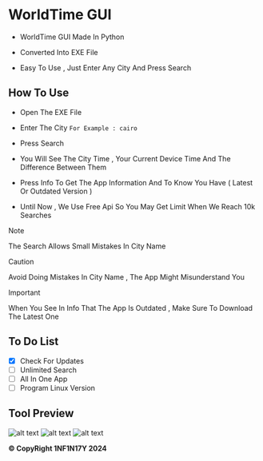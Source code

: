 # WorldTime GUI

- WorldTime GUI Made In Python

- Converted Into EXE File

- Easy To Use , Just Enter Any City And Press Search

## How To Use

- Open The EXE File

- Enter The City `For Example : cairo`

- Press Search

- You Will See The City Time , Your Current Device Time And The Difference Between Them

- Press Info To Get The App Information And To Know You Have ( Latest Or Outdated Version )

- Until Now , We Use Free Api So You May Get Limit When We Reach 10k Searches
> [!NOTE]
> The Search Allows Small Mistakes In City Name

> [!CAUTION]
> Avoid Doing Mistakes In City Name , The App Might Misunderstand You

> [!IMPORTANT]
> When You See In Info That The App Is Outdated , Make Sure To Download The Latest One

## To Do List

- [x] Check For Updates
- [ ] Unlimited Search
- [ ] All In One App
- [ ] Program Linux Version

## Tool Preview

![alt text](https://github.com/Dark1NF1N17Y/WorldTimeGUI/blob/main/Preview1.PNG?raw=true)
![alt text](https://github.com/Dark1NF1N17Y/WorldTimeGUI/blob/main/Preview2.PNG?raw=true)
![alt text](https://github.com/Dark1NF1N17Y/WorldTimeGUI/blob/main/Preview3.PNG?raw=true)

**&copy; CopyRight 1NF1N17Y 2024**

